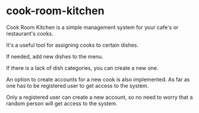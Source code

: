 # cook-room-kitchen
Cook Room Kitchen is a simple management system for your cafe's or restaurant's cooks.

It's a useful tool for assigning cooks to certain dishes. 

If needed, add new dishes to the menu.

If there is a lack of dish categories, you can create a new one.

An option to create accounts for a new cook is also implemented. As far as one has to be registered user to get access to the system.

Only a registered user can create a new account, so no need to worry that a random person will get access to the system.
